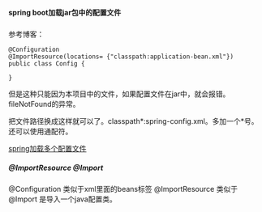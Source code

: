 #### spring boot加载jar包中的配置文件

#####

参考博客：[](https://blog.csdn.net/gwd1154978352/article/details/79122863)

```
@Configuration
@ImportResource(locations= {"classpath:application-bean.xml"})
public class Config {

}
```

但是这种只能因为本项目中的文件，如果配置文件在jar中，就会报错。fileNotFound的异常。

把文件路径换成这样就可以了。classpath*:spring-config.xml。多加一个*号。还可以使用通配符。

[spring加载多个配置文件](https://www.cnblogs.com/GarfieldTom/p/3723915.html)

##### @ImportResource @Import
@Configuration 类似于xml里面的beans标签
@ImportResource 类似于 <import resource="application.xml" />
@Import 是导入一个java配置类。